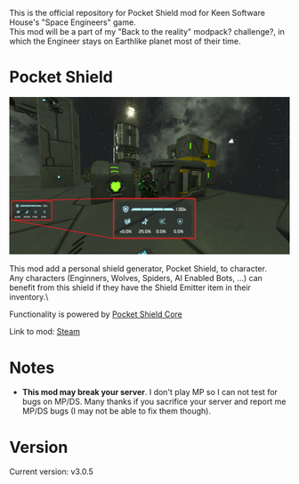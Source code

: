 This is the official repository for Pocket Shield mod for Keen Software House's "Space Engineers" game.\
This mod will be a part of my "Back to the reality" modpack? challenge?, in which the Engineer stays on Earthlike planet most of their time.

# Pocket Shield
![Thumbnail](thumb.jpg)

This mod add a personal shield generator, Pocket Shield, to character.\
Any characters (Enginners, Wolves, Spiders, AI Enabled Bots, ...) can benefit from this shield if they have the Shield Emitter item in their inventory.\

Functionality is powered by [Pocket Shield Core](https://https://github.com/3x3y3z3t/Pocket-Shield-Core)

Link to mod: [Steam](https://steamcommunity.com/sharedfiles/filedetails/?id=2656470280)

# Notes
- **This mod may break your server**. I don't play MP so I can not test for bugs on MP/DS. Many thanks if you sacrifice your server and report me MP/DS bugs (I may not be able to fix them though).

# Version
Current version: v3.0.5
